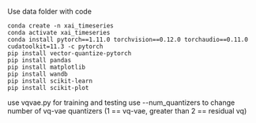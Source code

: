 Use data folder with code

```
conda create -n xai_timeseries
conda activate xai_timeseries
conda install pytorch==1.11.0 torchvision==0.12.0 torchaudio==0.11.0 cudatoolkit=11.3 -c pytorch
pip install vector-quantize-pytorch
pip install pandas
pip install matplotlib
pip install wandb
pip install scikit-learn
pip install scikit-plot
```
use vqvae.py for training and testing 
use --num_quantizers to change number of vq-vae quantizers (1 == vq-vae, greater than 2 == residual vq)

